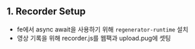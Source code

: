 ## 1. Recorder Setup
* fe에서 async await을 사용하기 위해 `regenerator-runtime` 설치
* 영상 기록을 위해 recorder.js를 웹팩과 upload.pug에 셋팅

